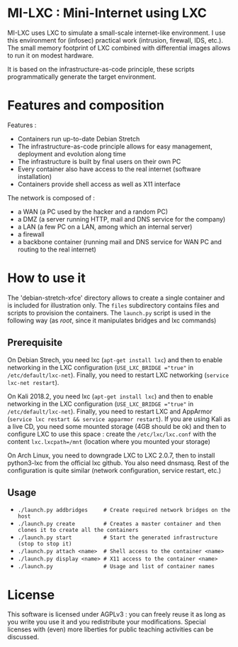 # MI-LXC : Mini-Internet using LXC

MI-LXC uses LXC to simulate a small-scale internet-like environment. I use this environment for (infosec) practical work (intrusion, firewall, IDS, etc.). The small memory footprint of LXC combined with differential images allows to run it on modest hardware.

It is based on the infrastructure-as-code principle, these scripts programmatically generate the target environment.

# Features and composition

Features :

* Containers run up-to-date Debian Stretch
* The infrastructure-as-code principle allows for easy management, deployment and evolution along time
* The infrastructure is built by final users on their own PC
* Every container also have access to the real internet (software installation)
* Containers provide shell access as well as X11 interface

The network is composed of :

* a WAN (a PC used by the hacker and a random PC)
* a DMZ (a server running HTTP, mail and DNS service for the company)
* a LAN (a few PC on a LAN, among which an internal server)
* a firewall
* a backbone container (running mail and DNS service for WAN PC and routing to the real internet)


# How to use it

The 'debian-stretch-xfce' directory allows to create a single container and is included for illustration only. The `files` subdirectory contains files and scripts to provision the containers. The `launch.py` script is used in the following way (as *root*, since it manipulates bridges and lxc commands)

## Prerequisite

On Debian Strech, you need lxc (`apt-get install lxc`) and then to enable networking in the LXC configuration (`USE_LXC_BRIDGE ="true"` in `/etc/default/lxc-net`). Finally, you need to restart LXC networking (`service lxc-net restart`).

On Kali 2018.2, you need lxc (`apt-get install lxc`) and then to enable networking in the LXC configuration (`USE_LXC_BRIDGE ="true"` in `/etc/default/lxc-net`). Finally, you need to restart LXC and AppArmor (`service lxc restart && service apparmor restart`). If you are using Kali as a live CD, you need some mounted storage (4GB should be ok) and then to configure LXC to use this space : create the `/etc/lxc/lxc.conf` with the content `lxc.lxcpath=/mnt` (location where you mounted your storage)

On Arch Linux, you need to downgrade LXC to LXC 2.0.7, then to install python3-lxc from the official lxc github. You also need dnsmasq. Rest of the configuration is quite similar (network configuration, service restart, etc.)

Usage
-----


* `./launch.py addbridges     # Create required network bridges on the host`
* `./launch.py create         # Creates a master container and then clones it to create all the containers`
* `./launch.py start          # Start the generated infrastructure  (stop to stop it)`
* `./launch.py attach <name>  # Shell access to the container <name>`
* `./launch.py display <name> # X11 access to the container <name>`
* `./launch.py                # Usage and list of container names`


# License
This software is licensed under AGPLv3 : you can freely reuse it as long as you write you use it and you redistribute your modifications. Special licenses with (even) more liberties for public teaching activities can be discussed.
